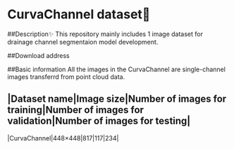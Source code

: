 # CurvaChannel dataset🚀

##Description✨
This repository mainly includes 1 image dataset for drainage channel segmentaion model development. 

##Download address


##Basic information
All the images in the CurvaChannel are single-channel images transferrd from point cloud data.

|Dataset name|Image size|Number of images for training|Number of images for validation|Number of images for testing|
----
|CurvaChannel|448×448|817|117|234|
